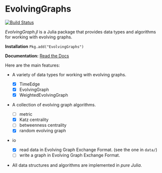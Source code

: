 # EvolvingGraphs

[![Build Status](https://travis-ci.org/weijianzhang/EvolvingGraphs.jl.svg?branch=master)](https://travis-ci.org/weijianzhang/EvolvingGraphs.jl)

*EvolvingGraph.jl* is a Julia package that provides data types and 
algorithms for working with evolving graphs.

**Installation** ``Pkg.add("EvolvingGraphs")``

**Documentation:** [Read the Docs](http://evolvinggraphsjl.readthedocs.org/en/latest/)


Here are the main features:

* A variety of data types for working with evolving graphs.

  - [x] TimeEdge
  - [x] EvolvingGraph     
  - [x] WeightedEvolvingGraph

* A collection of evolving graph algorithms.

  - [ ] metric
  - [x] Katz centrality
  - [ ] betweenness centrality
  - [x] random evolving graph

* io 

  - [x] read data in Evolving Graph Exchange Format. (see the one in `data/`)
  - [ ] write a graph in Evolving Graph Exchange Format. 

* All data structures and algorithms are implemented in *pure Julia*.

